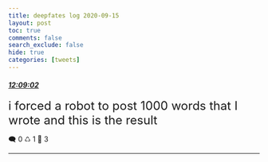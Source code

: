 ```yaml
---
title: deepfates log 2020-09-15
layout: post
toc: true
comments: false
search_exclude: false
hide: true
categories: [tweets]
---
```



#### <a href = "https://twitter.com/deepfates/status/1305931648748326918">*12:09:02*</a>

<font size="5">i forced a robot to post 1000 words that I wrote and this is the result</font>



🗨️ 0 ♺ 1 🤍  3   

---
    
            

